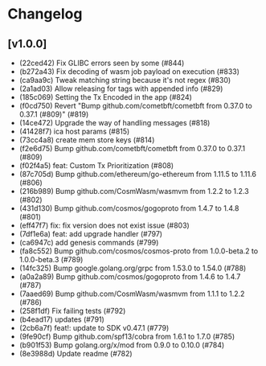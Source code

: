 # Changelog

## [v1.0.0]
* (22ced42) Fix GLIBC errors seen by some (#844)
* (b272a43) Fix decoding of wasm job payload on execution (#833)
* (ca9aa9c) Tweak matching string because it's not regex (#830)
* (2a1ad03) Allow releasing for tags with appended info (#829)
* (185c069) Setting the Tx Encoded in the app  (#824)
* (f0cd750) Revert "Bump github.com/cometbft/cometbft from 0.37.0 to 0.37.1  (#809)" (#819)
* (14ce472) Upgrade the way of handling messages  (#818)
* (41428f7) ica host params  (#815)
* (73cc4a8) create mem store keys  (#814)
* (f2e6d75) Bump github.com/cometbft/cometbft from 0.37.0 to 0.37.1  (#809)
* (f02f4a5) feat: Custom Tx Prioritization  (#808)
* (87c705d) Bump github.com/ethereum/go-ethereum from 1.11.5 to 1.11.6  (#806)
* (216b989) Bump github.com/CosmWasm/wasmvm from 1.2.2 to 1.2.3  (#802)
* (431d130) Bump github.com/cosmos/gogoproto from 1.4.7 to 1.4.8  (#801)
* (eff47f7) fix: fix version does not exist issue  (#803)
* (7df1e6a) feat: add upgrade handler  (#797)
* (ca6947c) add genesis commands  (#799)
* (fa8c552) Bump github.com/cosmos/cosmos-proto from 1.0.0-beta.2 to 1.0.0-beta.3  (#789)
* (14fc325) Bump google.golang.org/grpc from 1.53.0 to 1.54.0  (#788)
* (a0a2a89) Bump github.com/cosmos/gogoproto from 1.4.6 to 1.4.7  (#787)
* (7aaed69) Bump github.com/CosmWasm/wasmvm from 1.1.1 to 1.2.2  (#786)
* (258f1df) Fix failing tests  (#792)
* (b4ead17) updates  (#791)
* (2cb6a7f) feat!: update to SDK v0.47.1  (#779)
* (9fe90cf) Bump github.com/spf13/cobra from 1.6.1 to 1.7.0  (#785)
* (b901f53) Bump golang.org/x/mod from 0.9.0 to 0.10.0  (#784)
* (8e3988d) Update readme  (#782)
